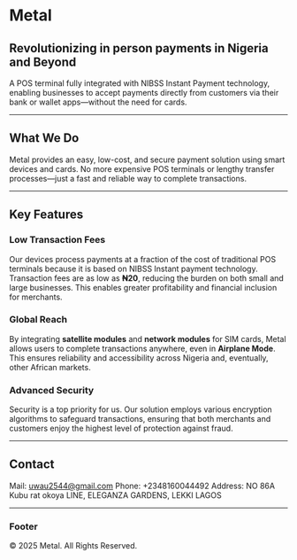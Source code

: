 # Metal

## Revolutionizing in person payments in Nigeria and Beyond

A POS terminal fully integrated with NIBSS Instant Payment technology, enabling businesses to accept payments directly from customers via their bank or wallet apps—without the need for cards.

---

## What We Do

Metal provides an easy, low-cost, and secure payment solution using smart devices and cards. No more expensive POS terminals or lengthy transfer processes—just a fast and reliable way to complete transactions.

---

## Key Features

### Low Transaction Fees

Our devices process payments at a fraction of the cost of traditional POS terminals because it is based on NIBSS Instant payment technology. Transaction fees are as low as **₦20**, reducing the burden on both small and large businesses. This enables greater profitability and financial inclusion for merchants.

### Global Reach

By integrating **satellite modules** and **network modules** for SIM cards, Metal allows users to complete transactions anywhere, even in **Airplane Mode**. This ensures reliability and accessibility across Nigeria and, eventually, other African markets.

### Advanced Security

Security is a top priority for us. Our solution employs various encryption algorithms to safeguard transactions, ensuring that both merchants and customers enjoy the highest level of protection against fraud.

---

## Contact

Mail: [uwau2544@gmail.com](mailto:uwau2544@gmail.com)
Phone: +2348160044492
Address: NO 86A Kubu rat okoya LINE, ELEGANZA GARDENS, LEKKI LAGOS

---

### Footer

&copy; 2025 Metal. All Rights Reserved.
